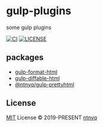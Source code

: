 # gulp-plugins

some gulp plugins

[![CI](https://github.com/ntnyq/gulp-plugins/actions/workflows/ci.yml/badge.svg)](https://github.com/ntnyq/gulp-plugins/actions/workflows/ci.yml)
[![LICENSE](https://img.shields.io/github/license/ntnyq/gulp-plugins?logo=github)](https://github.com/ntnyq/gulp-plugins/blob/master/LICENSE)

## packages

- [gulp-format-html](./packages/gulp-format-html)
- [gulp-diffable-html](./packages/gulp-diffable-html)
- [@ntnyq/gulp-prettyhtml](./packages/gulp-prettyhtml)

## License

[MIT](./LICENSE) License © 2019-PRESENT [ntnyq](https://github.com/ntnyq)
